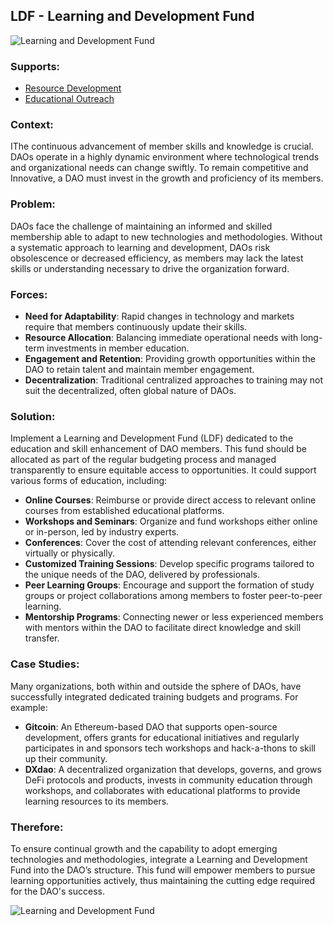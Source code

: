 ## LDF - Learning and Development Fund

![Learning and Development Fund](./output/illustrations/learning_and_development_fund.png)

### Supports:

* [Resource Development](./resource_development.html)
* [Educational Outreach](./educational_outreach.html)

### Context:

IThe continuous advancement of member skills and knowledge is crucial. DAOs operate in a highly dynamic environment where technological trends and organizational needs can change swiftly. To remain competitive and Innovative, a DAO must invest in the growth and proficiency of its members.

### Problem:

DAOs face the challenge of maintaining an informed and skilled membership able to adapt to new technologies and methodologies. Without a systematic approach to learning and development, DAOs risk obsolescence or decreased efficiency, as members may lack the latest skills or understanding necessary to drive the organization forward.

### Forces:

- **Need for Adaptability**: Rapid changes in technology and markets require that members continuously update their skills.
- **Resource Allocation**: Balancing immediate operational needs with long-term investments in member education.
- **Engagement and Retention**: Providing growth opportunities within the DAO to retain talent and maintain member engagement.
- **Decentralization**: Traditional centralized approaches to training may not suit the decentralized, often global nature of DAOs.

### Solution:

Implement a Learning and Development Fund (LDF) dedicated to the education and skill enhancement of DAO members. This fund should be allocated as part of the regular budgeting process and managed transparently to ensure equitable access to opportunities. It could support various forms of education, including:

- **Online Courses**: Reimburse or provide direct access to relevant online courses from established educational platforms.
- **Workshops and Seminars**: Organize and fund workshops either online or in-person, led by industry experts.
- **Conferences**: Cover the cost of attending relevant conferences, either virtually or physically.
- **Customized Training Sessions**: Develop specific programs tailored to the unique needs of the DAO, delivered by professionals.
- **Peer Learning Groups**: Encourage and support the formation of study groups or project collaborations among members to foster peer-to-peer learning.
- **Mentorship Programs**: Connecting newer or less experienced members with mentors within the DAO to facilitate direct knowledge and skill transfer.

### Case Studies:

Many organizations, both within and outside the sphere of DAOs, have successfully integrated dedicated training budgets and programs. For example:

- **Gitcoin**: An Ethereum-based DAO that supports open-source development, offers grants for educational initiatives and regularly participates in and sponsors tech workshops and hack-a-thons to skill up their community.
- **DXdao**: A decentralized organization that develops, governs, and grows DeFi protocols and products, invests in community education through workshops, and collaborates with educational platforms to provide learning resources to its members.

### Therefore:

To ensure continual growth and the capability to adopt emerging technologies and methodologies, integrate a Learning and Development Fund into the DAO’s structure. This fund will empower members to pursue learning opportunities actively, thus maintaining the cutting edge required for the DAO's success.

![Learning and Development Fund](./output/learning_and_development_fund_specific_graph.png)


